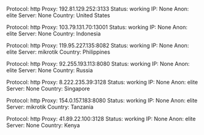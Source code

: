 Protocol: http
Proxy: 192.81.129.252:3133
Status: working
IP: None
Anon: elite
Server: None
Country: United States

Protocol: http
Proxy: 103.79.131.70:13001
Status: working
IP: None
Anon: elite
Server: None
Country: Indonesia

Protocol: http
Proxy: 119.95.227.135:8082
Status: working
IP: None
Anon: elite
Server: mikrotik
Country: Philippines

Protocol: http
Proxy: 92.255.193.113:8080
Status: working
IP: None
Anon: elite
Server: None
Country: Russia

Protocol: http
Proxy: 8.222.235.39:3128
Status: working
IP: None
Anon: elite
Server: None
Country: Singapore

Protocol: http
Proxy: 154.0.157.183:8080
Status: working
IP: None
Anon: elite
Server: mikrotik
Country: Tanzania

Protocol: http
Proxy: 41.89.22.100:3128
Status: working
IP: None
Anon: elite
Server: None
Country: Kenya

